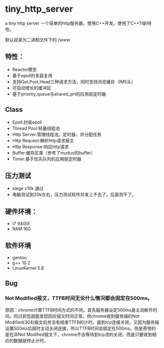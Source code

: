 
# tiny_http_server
a tiny http server
一个简单的http服务器，使用C++开发。使用了C++11新特性。

默认目录为二进制文件下的./www

## 特性：
 - Reactor模型
 - 基于epoll的多路复用
 - 支持Get,Post,Head三种请求方法，同时支持浏览缓存（IMS头）
 - 可自动增长的缓冲区
 - 基于priority_queue与shared_prt的应用层定时器


## Class
- Epoll:封装epoll
- Thread Pool:轻量线程池
- Http Server:管理线程池，定时器，并分配任务
- Http Request:解析http请求报文
- Http Response:响应http请求
- Buffer:缓存区类（参考了muduo的buffer）
- Timer:基于优先队列的应用层定时器

## 压力测试
- siege c10k 通过
- 电脑测试到20k左右，压力测试软件并发上不去了。后面测不了。

## 硬件环境：
- I7 9400f
- RAM 16G

## 软件环境
- gentoo
- g++ 10.2
- LinuxKernel 5.8

## Bug
### Not Modified报文，TTFB时间无论什么情况都会固定在500ms。

原因：chrome计算TTFB时间方式的不同。首先服务器设定500ms是主动断开时间。同过抓包就能发现回应报文时间正常。但chrome收到服务端的Not Modified(304)报文后并没有结束TTFB的计时。直到tcp连接关闭，又因为服务端设置500ms后超时主动关闭连接，所以TTFB时间会固定在500ms。但是奇怪的是在非Not Modified报文下，chrome不会等待到tcp流的关闭，而是只要收到相应的数据就停止计时。